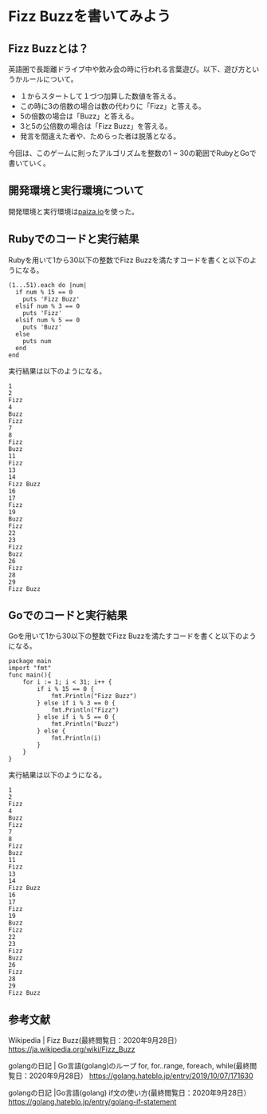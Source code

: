 # Fizz Buzzを書いてみよう

## Fizz Buzzとは？
英語圏で長距離ドライブ中や飲み会の時に行われる言葉遊び。以下、遊び方というかルールについて。

- １からスタートして１づつ加算した数値を答える。
- この時に3の倍数の場合は数の代わりに「Fizz」と答える。
- 5の倍数の場合は「Buzz」と答える。
- 3と5の公倍数の場合は「Fizz Buzz」を答える。
- 発言を間違えた者や、ためらった者は脱落となる。

今回は、このゲームに則ったアルゴリズムを整数の1 ~ 30の範囲でRubyとGoで書いていく。

## 開発環境と実行環境について
開発環境と実行環境は[paiza.io](https://paiza.io/ja)を使った。

## Rubyでのコードと実行結果
Rubyを用いて1から30以下の整数でFizz Buzzを満たすコードを書くと以下のようになる。

```
(1...51).each do |num|
  if num % 15 == 0
    puts 'Fizz Buzz'
  elsif num % 3 == 0
    puts 'Fizz'
  elsif num % 5 == 0
    puts 'Buzz'
  else
    puts num
  end
end
```

実行結果は以下のようになる。

```
1
2
Fizz
4
Buzz
Fizz
7
8
Fizz
Buzz
11
Fizz
13
14
Fizz Buzz
16
17
Fizz
19
Buzz
Fizz
22
23
Fizz
Buzz
26
Fizz
28
29
Fizz Buzz
```

## Goでのコードと実行結果
Goを用いて1から30以下の整数でFizz Buzzを満たすコードを書くと以下のようになる。

```
package main
import "fmt"
func main(){
    for i := 1; i < 31; i++ {
        if i % 15 == 0 {
            fmt.Println("Fizz Buzz")
        } else if i % 3 == 0 {
            fmt.Println("Fizz")
        } else if i % 5 == 0 {
            fmt.Println("Buzz")
        } else {
            fmt.Println(i)
        }
    }
}
```

実行結果は以下のようになる。

```
1
2
Fizz
4
Buzz
Fizz
7
8
Fizz
Buzz
11
Fizz
13
14
Fizz Buzz
16
17
Fizz
19
Buzz
Fizz
22
23
Fizz
Buzz
26
Fizz
28
29
Fizz Buzz
```

## 参考文献
Wikipedia | Fizz Buzz(最終閲覧日：2020年9月28日）
https://ja.wikipedia.org/wiki/Fizz_Buzz

golangの日記 | Go言語(golang)のループ for, for..range, foreach, while(最終閲覧日：2020年9月28日）
https://golang.hateblo.jp/entry/2019/10/07/171630

golangの日記 |Go言語(golang) if文の使い方(最終閲覧日：2020年9月28日）
https://golang.hateblo.jp/entry/golang-if-statement
